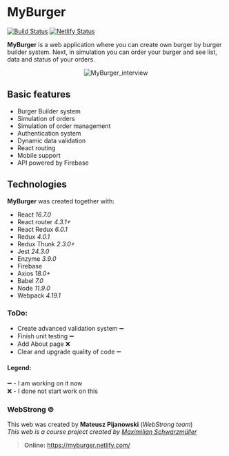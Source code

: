 # MyBurger
[![Build Status](https://travis-ci.org/mateuszpijanowski/burger-builder.svg?branch=master)](https://travis-ci.org/mateuszpijanowski/burger-builder)
[![Netlify Status](https://api.netlify.com/api/v1/badges/a2afd351-7f3e-4a4f-9656-55d4013ec11f/deploy-status)](https://app.netlify.com/sites/myburger/deploys)

**MyBurger** is a web application where you can create own burger by burger builder system.
Next, in simulation you can order your burger and see list, data and status of your orders.

<p align="center"><img src="https://github.com/mateuszpijanowski/kingofwhiskey/blob/master/src/assets/images/myburger_interview.gif" alt="MyBurger_interview" /></p>

## Basic features  
  
- Burger Builder system 
- Simulation of orders 
- Simulation of order management
- Authentication system 
- Dynamic data validation 
- React routing  
- Mobile support 
- API powered by Firebase

## Technologies  
**MyBurger** was created together with:  
  
- React <i>16.7.0</i>  
- React router <i>4.3.1+</i>  
- React Redux <i>6.0.1</i>  
- Redux <i>4.0.1</i>  
- Redux Thunk <i>2.3.0+</i>  
- Jest <i>24.3.0</i>  
- Enzyme <i>3.9.0</i>  
- Firebase 
- Axios <i>18.0+</i>   
- Babel <i>7.0</i>  
- Node <i>11.9.0</i>  
- Webpack <i>4.19.1</i>

### ToDo:

- Create advanced validation system :heavy_minus_sign:
- Finish unit testing :heavy_minus_sign:
- Add About page :x:
- Clear and upgrade quality of code :heavy_minus_sign:

#### Legend:
:heavy_minus_sign: - I am working on it now \
:x: - I done not start work on this

### WebStrong &copy;  
  
This web was created by **Mateusz Pijanowski** (<i>WebStrong team</i>) <br />
<i>This web is a course project created by [Maximilian Schwarzmüller](https://www.udemy.com/react-the-complete-guide-incl-redux/)</i>
> **Online:** https://myburger.netlify.com/
